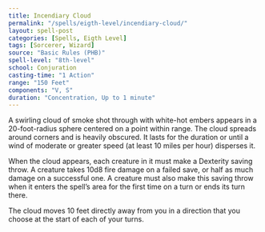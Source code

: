 ```yaml
---
title: Incendiary Cloud
permalink: "/spells/eigth-level/incendiary-cloud/"
layout: spell-post
categories: [Spells, Eigth Level]
tags: [Sorcerer, Wizard]
source: "Basic Rules (PHB)"
spell-level: "8th-level"
school: Conjuration
casting-time: "1 Action"
range: "150 Feet"
components: "V, S"
duration: "Concentration, Up to 1 minute"
---
```


A swirling cloud of smoke shot through with white-hot embers appears in a 20-foot-radius sphere centered on a point within range. The cloud spreads around corners and is heavily obscured. It lasts for the duration or until a wind of moderate or greater speed (at least 10 miles per hour) disperses it.

When the cloud appears, each creature in it must make a Dexterity saving throw. A creature takes 10d8 fire damage on a failed save, or half as much damage on a successful one. A creature must also make this saving throw when it enters the spell’s area for the first time on a turn or ends its turn there.

The cloud moves 10 feet directly away from you in a direction that you choose at the start of each of your turns.